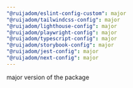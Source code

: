 ```yaml
---
"@ruijadom/eslint-config-custom": major
"@ruijadom/tailwindcss-config": major
"@ruijadom/lighthouse-config": major
"@ruijadom/playwright-config": major
"@ruijadom/typescript-config": major
"@ruijadom/storybook-config": major
"@ruijadom/jest-config": major
"@ruijadom/next-config": major
---
```


major version of the package
